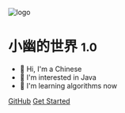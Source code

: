 <!-- _coverpage.md -->

![logo](https://docsify.js.org/_media/icon.svg)

# 小幽的世界 <small>1.0</small>

> 

- 👋 Hi, I'm a Chinese
- 👀 I'm interested in Java
- 🌱 I'm learning algorithms now

[GitHub](https://github.com/KiveAllen)
[Get Started](?id=小幽的世界-10)
